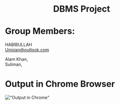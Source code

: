 # <center> DBMS Project </center>
#  Group Members:
HABIBULLAH <br/>
Unixian@outlook.com
<br/>

Alam Khan, <br/> 
Suliman,  <br/>
# Output in Chrome Browser
!["Output in Chrome"](http://funkyimg.com/i/2keT6.png)